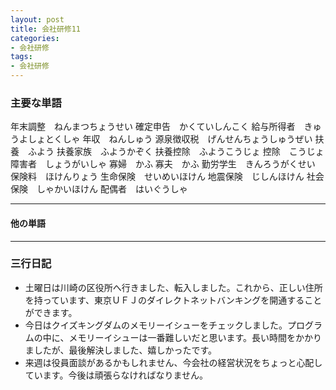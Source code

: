 ```yaml
---
layout: post
title: 会社研修11
categories:
- 会社研修
tags:
- 会社研修
---
```


### 主要な単語
年末調整　ねんまつちょうせい
確定申告　かくていしんこく
給与所得者　きゅうよしょとくしゃ
年収　ねんしゅう
源泉徴収税　げんせんちょうしゅうぜい
扶養　ふよう
扶養家族　ふようかぞく
扶養控除　ふようこうじょ
控除　こうじょ
障害者　しょうがいしゃ
寡婦　かふ
寡夫　かふ
勤労学生　きんろうがくせい
保険料　ほけんりょう
生命保険　せいめいほけん
地震保険　じしんほけん
社会保険　しゃかいほけん
配偶者　はいぐうしゃ

---
#### 他の単語


---

### 三行日記

* 土曜日は川崎の区役所へ行きました、転入しました。これから、正しい住所を持っています、東京ＵＦＪのダイレクトネットバンキングを開通することができます。
* 今日はクイズキングダムのメモリーイシューをチェックしました。プログラムの中に、メモリーイシューは一番難しいだと思います。長い時間をかかりましたが、最後解決しました、嬉しかったです。
* 来週は役員面談があるかもしれません、今会社の経営状況をちょっと心配しています。今後は頑張らなければなりません。